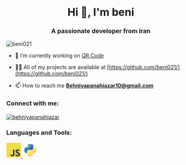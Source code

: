 <h1 align="center">Hi 👋, I'm beni</h1>
<h3 align="center">A passionate developer from Iran</h3>

<p align="left"> <img src="https://komarev.com/ghpvc/?username=beni021&label=Profile%20views&color=0e75b6&style=flat" alt="beni021" /> </p>

- 🔭 I’m currently working on [QR Code](https://github.com/beni021/Qr-code-generator-Python---)

- 👨‍💻 All of my projects are available at [https://github.com/beni021/](https://github.com/beni021/)

- 📫 How to reach me **Behniyapanahiazar10@gmail.com**

<h3 align="left">Connect with me:</h3>
<p align="left">
<a href="https://instagram.com/behniyapanahiazar" target="blank"><img align="center" src="https://raw.githubusercontent.com/rahuldkjain/github-profile-readme-generator/master/src/images/icons/Social/instagram.svg" alt="behniyapanahiazar" height="30" width="40" /></a>
</p>

<h3 align="left">Languages and Tools:</h3>
<p align="left"> <a href="https://developer.mozilla.org/en-US/docs/Web/JavaScript" target="_blank" rel="noreferrer"> <img src="https://raw.githubusercontent.com/devicons/devicon/master/icons/javascript/javascript-original.svg" alt="javascript" width="40" height="40"/> </a> <a href="https://www.python.org" target="_blank" rel="noreferrer"> <img src="https://raw.githubusercontent.com/devicons/devicon/master/icons/python/python-original.svg" alt="python" width="40" height="40"/> </a> </p>
